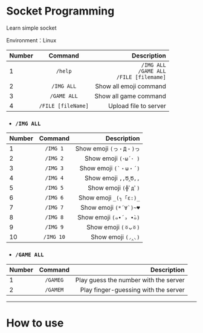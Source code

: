 # Socket Programming
Learn simple socket  

Environment：Linux

Number|Command|Description
---|:--:|---:
1 | ```/help``` | ```/IMG ALL```<br>```/GAME ALL```<br>```/FILE [filemame]```
2 | ```/IMG ALL``` | Show all emoji command
3 | ```/GAME ALL``` | Show all game command
4 | ```/FILE [fileName]``` | Upload file to server

+ ### ```/IMG ALL```

Number|Command|Description
---|:--:|---:
1 | ```/IMG 1``` | Show emoji ```(っ・Д・)っ```
2 | ```/IMG 2``` | Show emoji ```(･ω´･ )```
3 | ```/IMG 3``` | Show emoji ```(`・ω・´)```
4 | ```/IMG 4``` | Show emoji ```,,Ծ‸Ծ,,```
5 | ```/IMG 5``` | Show emoji ```(╬ﾟдﾟ)```
6 | ```/IMG 6``` | Show emoji ```_(┐「ε:)_```
7 | ```/IMG 7``` | Show emoji ```(*´∀`)~♥```
8 | ```/IMG 8``` | Show emoji ```(๑•́ ₃ •̀๑)```
9 | ```/IMG 9``` | Show emoji ```(ㆆᴗㆆ)```
10 | ```/IMG 10``` | Show emoji ```(◞‸◟)```

+ ### ```/GAME ALL```

Number|Command|Description
---|:--:|---:
1 | ```/GAMEG``` | Play guess the number with the server
2 | ```/GAMEM``` | Play finger-guessing with the server

<hr>

# How to use
